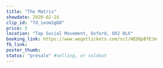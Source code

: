 ```yaml
---
title: "The Matrix"
showdate: 2020-02-24
clip_id: "Td_ieom1g88"
price: 5
location: "Tap Social Movement, Oxford, OX2 0LX"
booking_link: https://www.wegottickets.com/sct/WEDQpBfEJm
fb_link:
poster_thumb:
status: "presale" #selling, or soldout
---
```

